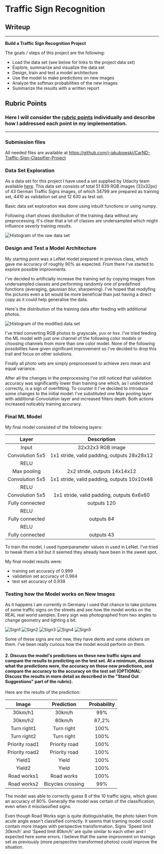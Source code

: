 # **Traffic Sign Recognition** 

## Writeup

---

**Build a Traffic Sign Recognition Project**

The goals / steps of this project are the following:
* Load the data set (see below for links to the project data set)
* Explore, summarize and visualize the data set
* Design, train and test a model architecture
* Use the model to make predictions on new images
* Analyze the softmax probabilities of the new images
* Summarize the results with a written report


[//]: # (Image References)

[Histogram_before]: ./Photos/histogram_before.png "Histogram_before"
[Histogram_after]: ./Photos/histogram_after.png "Histogram_after"
[photo1]: ./Photos/20210110_122908.jpg "Traffic Sign 1"
[photo2]: ./Photos/20210110_123748.jpg "Traffic Sign 2"
[photo3]: ./Photos/20210110_125839.jpg "Traffic Sign 3"
[photo4]: ./Photos/20210110_125910.jpg "Traffic Sign 4"
[photo5]: ./Photos/20210110_130157.jpg "Traffic Sign 5"

## Rubric Points
### Here I will consider the [rubric points](https://review.udacity.com/#!/rubrics/481/view) individually and describe how I addressed each point in my implementation.  
---
### Submission files

All needed files are available at https://github.com/j-jakubowski/CarND-Traffic-Sign-Classifier-Project

### Data Set Exploration

As a data set for this project I have used a set supplied by Udacity team available [here]( https://s3-us-west-1.amazonaws.com/udacity-selfdrivingcar/traffic-signs-data.zip).
This data set consists of total 51 839 RGB images (32x32px) of 43 German Traffic Signs images, of which 34799 are prepared as training set, 4410 as validation set and  12 630 as test set.

Basic data set exploration was done using inbuilt functions or using numpy.


Following chart shows distribution of the training data without any preprocessing. It's clear that a lot of classes are undersampled which might influence severly training results.

![Histogram of the raw data set][Histogram_before]

### Design and Test a Model Architecture

My starting point was a LeNet model prepared in previous class, which gave me accuracy of roughly 90% as expected. From there I've started to explore possible improvments. 

I've decided to artificially increase the training set by copying images from undersampled classes and performing randomly one of predefined functions (averaging, gaussian blur, sharpening). I've hoped that modyfing the pictures even a bit would be more beneficial than just having a direct copy as it could help generalise the data.

Here's the distribution of the training data after feeding with additional photos.

![Histogram of the modified data set][Histogram_after]

I've tried converting RGB photos to grayscale, yuv or hsv. I've tried feeding the ML model with just one channel of the following color models or choosing channels from more than one color model. None of the following possibilites have given significant improvement so I've decided to drop this trail and focus on other solutions.

Finally all photo sets are simply preprocessed to achieve zero mean and equal variance.

After all the changes in the preprocessing I've still noticed that validation accuracy was significantly lower than training one which, as I understand correctly, is a sign of overfitting. To counter it I've decided to introduce some changes to the initial model. I've substituted one Max pooling layer with additional Convolution layer and increased filters depth. Both actions increased noticably training accuracy.


### Final ML Model 

My final model consisted of the following layers:

| Layer         		|     Description	        					| 
|:---------------------:|:---------------------------------------------:| 
| Input         		| 32x32x3 RGB image   							| 
| Convolution 5x5     	| 1x1 stride, valid padding, outputs 28x28x12 	|
| RELU					|												|
| Max pooling	      	| 2x2 stride,  outputs 14x14x12   				|
| Convolution 5x5	    | 1x1 stride, valid padding, outputs 10x10x48   |
| RELU					|												|
| Convolution 5x5	    | 1x1 stride, valid padding, outputs 6x6x60     |
| Fully connected		| outputs 120  									|
| RELU					|												|
| Fully connected		| outputs 84  									|
| RELU					|												|
| Fully connected		| outputs 43  									|

 
To train the model, I used hyperparameter values in used in LeNet. I've tried to tweak them a bit but it seemed they already have been in the sweet spot. 

My final model results were:
* training set accuracy of 0.999
* validation set accuracy of 0.964
* test set accuracy of 0.938
 

### Testing how the Model works on New Images

As it happens I am currently in Germany I used that chance to take pictures of some traffic signs on the streets and see how the model works on the REAL real world samples. Every sign was photographed from two angles to change geometry and lighting a bit. 

![Sign1][photo1] ![Sign2][photo2] ![Sign3][photo3] 
![Sign4][photo4] ![Sign5][photo5]

Some of these signs are not new, they have dents and some stickers on them. I've been really curious how the model would perform on them. 

#### 2. Discuss the model's predictions on these new traffic signs and compare the results to predicting on the test set. At a minimum, discuss what the predictions were, the accuracy on these new predictions, and compare the accuracy to the accuracy on the test set (OPTIONAL: Discuss the results in more detail as described in the "Stand Out Suggestions" part of the rubric).

Here are the results of the prediction:

| Image			        |     Prediction	        					|  Probability | 
|:---------------------:|:---------------------------------------------:|:------------:|
| 30km/h1       		| 30km/h   								     	|      99% 	   |
| 30km/h2       		| 80km/h    									|    87,2%     |
| Turn right1  			| Turn right									|     100% 	   |
| Turn right2  			| Turn right									|     100% 	   |
| Priority road1		| Priority road									|     100% 	   |
| Priority road2  		| Priority road									|     100% 	   |
| Yield1      		    | Yield							 				|     100% 	   |
| Yield2      		    | Yield							 				|     100% 	   |
| Road works1			| Road works        							|     100% 	   |
| Road works2			| Bicycles crossing      						|      99% 	   |


The model was able to correctly guess 8 of the 10 traffic signs, which gives an accuracy of 80%. Generally the model was certain of the classification, even when it misclassified signs. 

Even though Road Works sign is quite distinguishable, the photo taken from acute angle wasn't classified correctly. It seems that training model could contain more images with perspective transformation. Signs 'Speed limit 30km/h' and 'Speed limit 80km/h' are quite similar to each other and I expected here some errors. I believe that the same improvment on trainign set as previously (more perspective transformed photos) could improve the situation.



